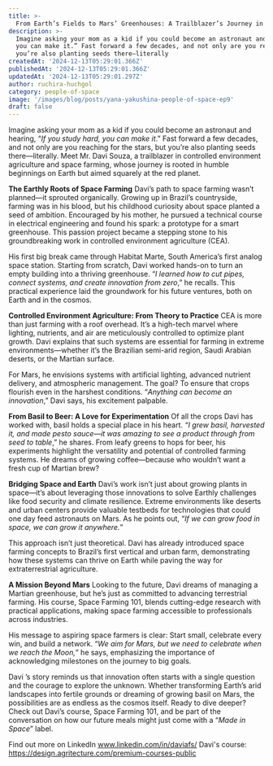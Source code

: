 ```yaml
---
title: >-
  From Earth’s Fields to Mars’ Greenhouses: A Trailblazer’s Journey in Space Farming
description: >-
  Imagine asking your mom as a kid if you could become an astronaut and hearing, “If you study hard,
  you can make it.” Fast forward a few decades, and not only are you reaching for the stars, but
  you’re also planting seeds there—literally
createdAt: '2024-12-13T05:29:01.366Z'
publishedAt: '2024-12-13T05:29:01.366Z'
updatedAt: '2024-12-13T05:29:01.297Z'
author: ruchira-huchgol
category: people-of-space
image: '/images/blog/posts/yana-yakushina-people-of-space-ep9'
draft: false
---
```


Imagine asking your mom as a kid if you could become an astronaut and hearing, “_If you study hard,
you can make it_.” Fast forward a few decades, and not only are you reaching for the stars, but
you’re also planting seeds there—literally. Meet Mr. Davi Souza, a trailblazer in controlled
environment agriculture and space farming, whose journey is rooted in humble beginnings on Earth but
aimed squarely at the red planet.

**The Earthly Roots of Space Farming** Davi’s path to space farming wasn’t planned—it sprouted
organically. Growing up in Brazil’s countryside, farming was in his blood, but his childhood
curiosity about space planted a seed of ambition. Encouraged by his mother, he pursued a technical
course in electrical engineering and found his spark: a prototype for a smart greenhouse. This
passion project became a stepping stone to his groundbreaking work in controlled environment
agriculture (CEA).

His first big break came through Habitat Marte, South America’s first analog space station. Starting
from scratch, Davi worked hands-on to turn an empty building into a thriving greenhouse. “_I learned
how to cut pipes, connect systems, and create innovation from zero_,” he recalls. This practical
experience laid the groundwork for his future ventures, both on Earth and in the cosmos.

**Controlled Environment Agriculture: From Theory to Practice** CEA is more than just farming with a
roof overhead. It’s a high-tech marvel where lighting, nutrients, and air are meticulously
controlled to optimize plant growth. Davi explains that such systems are essential for farming in
extreme environments—whether it’s the Brazilian semi-arid region, Saudi Arabian deserts, or the
Martian surface.

For Mars, he envisions systems with artificial lighting, advanced nutrient delivery, and atmospheric
management. The goal? To ensure that crops flourish even in the harshest conditions. “_Anything can
become an innovation_,” Davi says, his excitement palpable.

**From Basil to Beer: A Love for Experimentation** Of all the crops Davi has worked with, basil
holds a special place in his heart. _“I grew basil, harvested it, and made pesto sauce—it was
amazing to see a product through from seed to table_,” he shares. From leafy greens to hops for
beer, his experiments highlight the versatility and potential of controlled farming systems. He
dreams of growing coffee—because who wouldn’t want a fresh cup of Martian brew?

**Bridging Space and Earth** Davi’s work isn’t just about growing plants in space—it’s about
leveraging those innovations to solve Earthly challenges like food security and climate resilience.
Extreme environments like deserts and urban centers provide valuable testbeds for technologies that
could one day feed astronauts on Mars. As he points out, “_If we can grow food in space, we can grow
it anywhere._”

This approach isn’t just theoretical. Davi has already introduced space farming concepts to Brazil’s
first vertical and urban farm, demonstrating how these systems can thrive on Earth while paving the
way for extraterrestrial agriculture.

**A Mission Beyond Mars** Looking to the future, Davi dreams of managing a Martian greenhouse, but
he’s just as committed to advancing terrestrial farming. His course, Space Farming 101, blends
cutting-edge research with practical applications, making space farming accessible to professionals
across industries.

His message to aspiring space farmers is clear: Start small, celebrate every win, and build a
network. “_We aim for Mars, but we need to celebrate when we reach the Moon,_” he says, emphasizing
the importance of acknowledging milestones on the journey to big goals.

Davi ’s story reminds us that innovation often starts with a single question and the courage to
explore the unknown. Whether transforming Earth’s arid landscapes into fertile grounds or dreaming
of growing basil on Mars, the possibilities are as endless as the cosmos itself. Ready to dive
deeper? Check out Davi’s course, Space Farming 101, and be part of the conversation on how our
future meals might just come with a “_Made in Space_” label.

Find out more on LinkedIn www.linkedin.com/in/daviafs/ Davi's course:
https://design.agritecture.com/premium-courses-public
